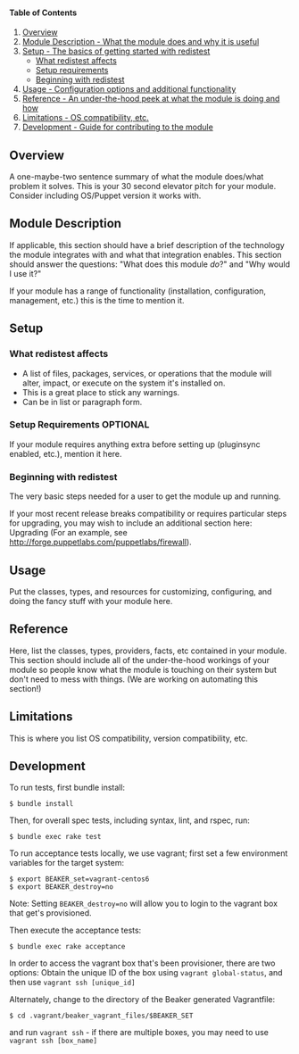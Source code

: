 #### Table of Contents

1. [Overview](#overview)
2. [Module Description - What the module does and why it is useful](#module-description)
3. [Setup - The basics of getting started with redistest](#setup)
    * [What redistest affects](#what-redistest-affects)
    * [Setup requirements](#setup-requirements)
    * [Beginning with redistest](#beginning-with-redistest)
4. [Usage - Configuration options and additional functionality](#usage)
5. [Reference - An under-the-hood peek at what the module is doing and how](#reference)
5. [Limitations - OS compatibility, etc.](#limitations)
6. [Development - Guide for contributing to the module](#development)

## Overview

A one-maybe-two sentence summary of what the module does/what problem it solves. This is your 30 second elevator pitch for your module. Consider including OS/Puppet version it works with.       

## Module Description

If applicable, this section should have a brief description of the technology the module integrates with and what that integration enables. This section should answer the questions: "What does this module *do*?" and "Why would I use it?"

If your module has a range of functionality (installation, configuration, management, etc.) this is the time to mention it.

## Setup

### What redistest affects

* A list of files, packages, services, or operations that the module will alter, impact, or execute on the system it's installed on.
* This is a great place to stick any warnings.
* Can be in list or paragraph form. 

### Setup Requirements **OPTIONAL**

If your module requires anything extra before setting up (pluginsync enabled, etc.), mention it here. 

### Beginning with redistest

The very basic steps needed for a user to get the module up and running. 

If your most recent release breaks compatibility or requires particular steps for upgrading, you may wish to include an additional section here: Upgrading (For an example, see http://forge.puppetlabs.com/puppetlabs/firewall).

## Usage

Put the classes, types, and resources for customizing, configuring, and doing the fancy stuff with your module here. 

## Reference

Here, list the classes, types, providers, facts, etc contained in your module. This section should include all of the under-the-hood workings of your module so people know what the module is touching on their system but don't need to mess with things. (We are working on automating this section!)

## Limitations

This is where you list OS compatibility, version compatibility, etc.

## Development

To run tests, first bundle install:

```shell
$ bundle install
```

Then, for overall spec tests, including syntax, lint, and rspec, run:

```shell
$ bundle exec rake test
```

To run acceptance tests locally, we use vagrant; first set a few environment variables for the target system:

```shell
$ export BEAKER_set=vagrant-centos6
$ export BEAKER_destroy=no
```
Note: Setting `BEAKER_destroy=no` will allow you to login to the vagrant box that get's provisioned.

Then execute the acceptance tests:

```shell
$ bundle exec rake acceptance
```

In order to access the vagrant box that's been provisioner, there are two options:
Obtain the unique ID of the box using `vagrant global-status`, and then use `vagrant ssh [unique_id]`

Alternately, change to the directory of the Beaker generated Vagrantfile:
```
$ cd .vagrant/beaker_vagrant_files/$BEAKER_SET
```
and run `vagrant ssh` - if there are multiple boxes, you may need to use `vagrant ssh [box_name]`

